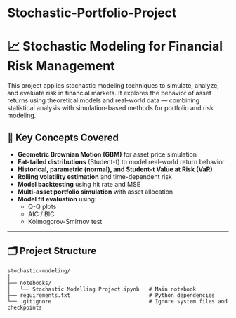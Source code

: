 # Stochastic-Portfolio-Project
# 📈 Stochastic Modeling for Financial Risk Management

This project applies stochastic modeling techniques to simulate, analyze, and evaluate risk in financial markets. It explores the behavior of asset returns using theoretical models and real-world data — combining statistical analysis with simulation-based methods for portfolio and risk modeling.

## 🧠 Key Concepts Covered

- **Geometric Brownian Motion (GBM)** for asset price simulation
- **Fat-tailed distributions** (Student-t) to model real-world return behavior
- **Historical, parametric (normal), and Student-t Value at Risk (VaR)**
- **Rolling volatility estimation** and time-dependent risk
- **Model backtesting** using hit rate and MSE
- **Multi-asset portfolio simulation** with asset allocation
- **Model fit evaluation** using:
  - Q-Q plots
  - AIC / BIC
  - Kolmogorov-Smirnov test

---

## 🗂 Project Structure

```plaintext
stochastic-modeling/
│
├── notebooks/
│   └── Stochastic Modelling Project.ipynb   # Main notebook
├── requirements.txt                         # Python dependencies
└── .gitignore                               # Ignore system files and checkpoints
